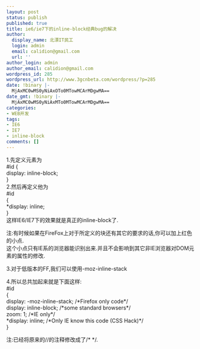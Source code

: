 ```yaml
---
layout: post
status: publish
published: true
title: ie6/ie7下的inline-block经典bug的解决
author:
  display_name: 北漂IT民工
  login: admin
  email: calidion@gmail.com
  url: ''
author_login: admin
author_email: calidion@gmail.com
wordpress_id: 285
wordpress_url: http://www.3gcnbeta.com/wordpress/?p=285
date: !binary |-
  MjAxMC0wMS0yNiAxOTo0MTowMCArMDgwMA==
date_gmt: !binary |-
  MjAxMC0wMS0yNiAxMTo0MTowMCArMDgwMA==
categories:
- WEB开发
tags:
- IE6
- IE7
- inline-block
comments: []
---
```

<p>1.先定义元素为<br />
#id {<br />
display: inline-block;<br />
}<br />
2.然后再定义他为<br />
#id<br />
{<br />
*display: inline;<br />
}<br />
这样IE6/IE7下的效果就是真正的inline-block了.</p>
<p>注:有时候如果在FireFox上对于所定义的块还有其它的要求的话,你可以加上红色的小点.<br />
这个小点只有IE系的浏览器能识别出来.并且不会影响到其它非IE浏览器对DOM元素的属性的修改.</p>
<p>3.对于低版本的FF,我们可以使用-moz-inline-stack</p>
<p>4.所以总共加起来就是下面这样:<br />
#id<br />
{<br />
    display: -moz-inline-stack; /*Firefox only code*/<br />
    display: inline-block;       /*some standard browsers*/<br />
    zoom: 1;                     /*IE only*/<br />
    *display: inline;            /*Only IE know this code (CSS Hack)*/<br />
}</p>
<p>注:已经将原来的//的注释修改成了/* */.</p>
